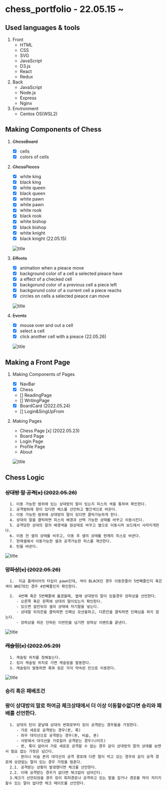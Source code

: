 # chess_portfolio - 22.05.15 ~

## Used languages & tools

1. Front
   - HTML
   - CSS
   - SVG
   - JavaScript
   - D3.js
   - React
   - Redux
2. Back
   - JavaScript
   - Node.js
   - Express
   - Nginx
3. Environment
   - Centos OS(WSL2)

## Making Components of Chess

1. ~~ChessBoard~~

   - [x] cells
   - [x] colors of cells

2. ~~ChessPieces~~

   - [x] white king
   - [x] black king
   - [x] white queen
   - [x] black queen
   - [x] white pawn
   - [x] white pawn
   - [x] white rook
   - [x] black rook
   - [x] white bishop
   - [x] black bishop
   - [x] white knight
   - [x] black knight (22.05.15)

   ![title](Images/items.png)

3. ~~Effects~~

   - [x] animation when a pieace move
   - [x] background color of a cell a selected pieace have
   - [x] a effect of a checked cell
   - [x] backgorund color of a previous cell a piece left
   - [x] backgorund color of a current cell a piece reachs
   - [x] circles on cells a selected pieace can move

   ![title](Images/motion.gif)

4. ~~Events~~

   - [x] mouse over and out a cell
   - [x] select a cell
   - [x] click another cell with a pieace (22.05.26)

   ![title](Images/events.gif)

## Making a Front Page

1. Making Components of Pages

   - [x] NavBar
   - [x] Chess
   - [] ReadingPage
   - [] WritingPage
   - [x] BoardCard (2022.05.24)
   - [] Login&SingUpFrom

2. Making Pages

   - Chess Page [x] (2022.05.23)
   - Board Page
   - Login Page
   - Profile Page
   - About

   ![title](Images/front1.PNG)

## Chess Logic

### ~~상대방 말 공격[x] (2022.05.26)~~

      1. 이동 가능한 범위에 있는 상대방의 말이 있는지 피스의 색을 통하여 확인한다.
      2. 공격범위에 왕이 있다면 체스를 선언하고 빨간색으로 바꾼다.
      3. 이동 가능한 범위에 상대방의 말이 있다면 클릭가능하게 한다.
      4. 상대의 말을 클릭하면 피스의 배경과 선택 가능한 상태를 바꾸고 이동시킨다.
      5. 공격당한 상대의 말의 배경색을 원상태로 바꾸고 옆으로 이동시켜 보드에서 사라지게한다.
      6. 이동 전 셀의 상태를 비우고, 이동 후 셀의 상태를 현재의 피스로 바꾼다.
      7. 현재셀에서 이동가능한 셀과 공격가능한 피스를 계산한다.
      8. 턴을 바꾼다.

![title](Images/attackMotion.gif)

### ~~앙파상[x] (2022.05.26)~~

      1.  지금 플레이어의 타입이 pawn인데, 색이 BLACK인 경우 이동한줄이 5번째줄인지 혹은 색이 WHITE인 경우 4번째줄인지 확인한다.

      2.  4번째 혹은 5번째줄에 옮겼을때, 옆애 상대방의 말이 있을경우 앙파상을 선언한다.
         - 오른쪽 혹은 왼쪽에 상대의 말이있는지 확인한다.
         - 있으면 앞칸뒤의 셀의 상태에 자기말을 넣는다.
         - 상대말 뒤의칸을 클릭하면 인패싱 모션을하고, 다른칸을 클릭하면 인패싱을 하지 않는다.
         - 앙파상을 하든 안하든 이번턴을 넘기면 앙파상 이벤트를 끝낸다.

![title](Images/INPASSING.gif)

### ~~캐슬링[x] (2022.05.29)~~

      1. 캐슬링 위치를 정해놓는다.
      2. 킹이 캐슬링 위치로 가면 캐슬링을 발동한다.
      3. 캐슬링이 발동하면 룩콰 킹은 각각 약속된 칸으로 이동한다.

![title](Images/castling.gif)

### 승리 혹은 패배조건

### 왕이 상대방의 말로 하여금 체크상태에서 더 이상 이동할수없다면 승리와 패배를 선언한다.

      1. 상대의 턴이 끝날때 상대의 변화로부터 킹이 공격받는 경우들을 가정한다.
         - 가로 세로로 공격받는 경우(퀸, 룩)
         - 좌우 대각선으로 공격받는 경우(퀸, 비숍, 폰)
         - 사방에서 대각선을 가로질러 공격받는 경우(나이트)
         - 퀸, 룩이 없어서 가로 세로로 공격할 수 없는 경우 같이 상대방의 말의 상태를 보면서 필요 없는 가정은 넘긴다.
         - 퀸이나 비숍 폰의 대각선의 공격 경로에 다른 말이 막고 있는 경우와 같이 공격 경로에 상관없는 말이 있는 경우 가정을 멈춘다.
      2.1. 공격받는 상황이 발생했다면 체크를 선언한다.
      2.2. 이때 공격받는 경우가 없다면 체크없이 넘어간다.
      3.체크가 선언되었을 경우 킹이 회피경로나 공격하고 있는 말을 잡거나 경로를 막아 저지지할수 있는 말이 없다면 체크 메이트를 선언한다.
